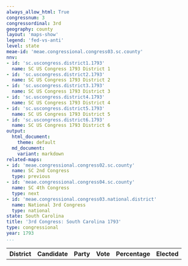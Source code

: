 ```yaml
---
always_allow_html: True
congressnum: 3
congressordinal: 3rd
geography: county
layout: 'maps-show'
legend: 'fed-vs-anti'
level: state
meae-id: 'meae.congressional.congress03.sc.county'
nnv:
- id: 'sc.uscongress.district1.1793'
  name: SC US Congress 1793 District 1
- id: 'sc.uscongress.district2.1793'
  name: SC US Congress 1793 District 2
- id: 'sc.uscongress.district3.1793'
  name: SC US Congress 1793 District 3
- id: 'sc.uscongress.district4.1793'
  name: SC US Congress 1793 District 4
- id: 'sc.uscongress.district5.1793'
  name: SC US Congress 1793 District 5
- id: 'sc.uscongress.district6.1793'
  name: SC US Congress 1793 District 6
output:
  html_document:
    theme: default
  md_document:
    variant: markdown
related-maps:
- id: 'meae.congressional.congress02.sc.county'
  name: SC 2nd Congress
  type: previous
- id: 'meae.congressional.congress04.sc.county'
  name: SC 4th Congress
  type: next
- id: 'meae.congressional.congress03.national.district'
  name: National 3rd Congress
  type: national
state: South Carolina
title: '3rd Congress: South Carolina 1793'
type: congressional
year: 1793
...
```


<div class="map">

</div>

<div class="results-table">

<table>
<thead>
<tr>
<th style="text-align:center;">
District
</th>
<th style="text-align:left;">
Candidate
</th>
<th style="text-align:left;">
Party
</th>
<th style="text-align:right;">
Vote
</th>
<th style="text-align:right;">
Percentage
</th>
<th style="text-align:center;">
Elected
</th>
</tr>
</thead>
<tbody>
<tr>
</tr>
</tbody>
</table>

</div>
